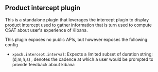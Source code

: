 ## Product intercept plugin

This is a standalone plugin that leverages the intercept plugin to display product intercept used to gather information that is turn used to compute CSAT about user's experience of Kibana.

This plugin exposes no public APIs, but however exposes the following config

- `xpack.intercept.interval`: Expects a limited subset of duration string; (d,m,h,s) , denotes the cadence at which a user would be prompted to provide feedback about kibana